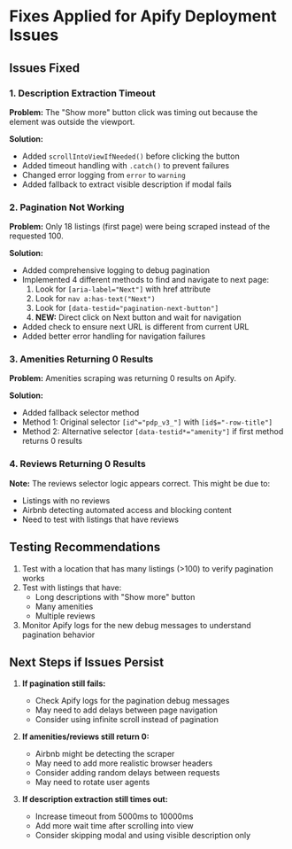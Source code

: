 # Fixes Applied for Apify Deployment Issues

## Issues Fixed

### 1. Description Extraction Timeout
**Problem:** The "Show more" button click was timing out because the element was outside the viewport.

**Solution:**
- Added `scrollIntoViewIfNeeded()` before clicking the button
- Added timeout handling with `.catch()` to prevent failures
- Changed error logging from `error` to `warning` 
- Added fallback to extract visible description if modal fails

### 2. Pagination Not Working
**Problem:** Only 18 listings (first page) were being scraped instead of the requested 100.

**Solution:**
- Added comprehensive logging to debug pagination
- Implemented 4 different methods to find and navigate to next page:
  1. Look for `[aria-label="Next"]` with href attribute
  2. Look for `nav a:has-text("Next")`
  3. Look for `[data-testid="pagination-next-button"]`
  4. **NEW:** Direct click on Next button and wait for navigation
- Added check to ensure next URL is different from current URL
- Added better error handling for navigation failures

### 3. Amenities Returning 0 Results
**Problem:** Amenities scraping was returning 0 results on Apify.

**Solution:**
- Added fallback selector method
- Method 1: Original selector `[id^="pdp_v3_"]` with `[id$="-row-title"]`
- Method 2: Alternative selector `[data-testid*="amenity"]` if first method returns 0 results

### 4. Reviews Returning 0 Results
**Note:** The reviews selector logic appears correct. This might be due to:
- Listings with no reviews
- Airbnb detecting automated access and blocking content
- Need to test with listings that have reviews

## Testing Recommendations

1. Test with a location that has many listings (>100) to verify pagination works
2. Test with listings that have:
   - Long descriptions with "Show more" button
   - Many amenities
   - Multiple reviews
3. Monitor Apify logs for the new debug messages to understand pagination behavior

## Next Steps if Issues Persist

1. **If pagination still fails:**
   - Check Apify logs for the pagination debug messages
   - May need to add delays between page navigation
   - Consider using infinite scroll instead of pagination

2. **If amenities/reviews still return 0:**
   - Airbnb might be detecting the scraper
   - May need to add more realistic browser headers
   - Consider adding random delays between requests
   - May need to rotate user agents

3. **If description extraction still times out:**
   - Increase timeout from 5000ms to 10000ms
   - Add more wait time after scrolling into view
   - Consider skipping modal and using visible description only
